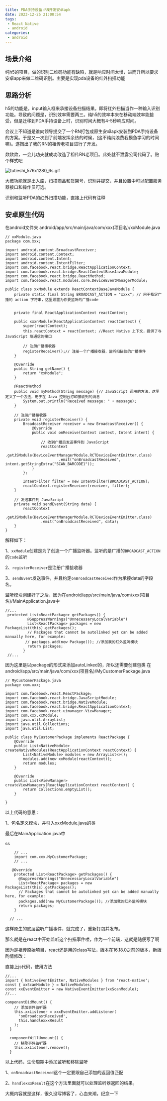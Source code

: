```yaml
---
title: PDA手持设备-RN开发安卓apk
date: 2023-12-25 21:00:54
tags:
 - React Native 
 - android
categories:
 - android
---
```


   ## 场景介绍
   
  纯h5的项目，做的识别二维码功能有缺陷，就是响应时间太慢，进而升所以要求安卓app来做二维码识别。主要是实现pda设备的红外扫描功能
  
  ## 思路分析
  
  h5的功能是，input输入框来承接设备扫描结果。即将红外扫描当作一种输入识别功能。导致的问题是，识别效率需要两三。纯h5的效率本来在移动端效率能接受，但是迁移到PDA手持设备上时，识别时间大概有4-5秒响应时间。
  
  会议上不知道是谁向领导提交了一个RN打包成原生安卓apk安装到PDA手持设备的方案。于是又一次到了前端发挥余热的时候，(这不纯纯浪费我摸鱼学习的时间嘛)。遂掏出了我的RN的祖传老项目进行了开发。

欻欻欻，一会儿功夫就成功改造了祖传RN老项目。此处就不泄露公司代码了。贴个样式吧
  


![tutieshi_576x1280_6s.gif](https://p6-juejin.byteimg.com/tos-cn-i-k3u1fbpfcp/ceb92169c9a549228a89d5b3f564e985~tplv-k3u1fbpfcp-jj-mark:0:0:0:0:q75.image#?w=576&h=1280&s=1767808&e=gif&f=60&b=f4eeed.png#pic_center)
  
  大概功能就是出入库，扫描商品和货架号，识别并提交，并且设置中可以配置服务器接口和操作员可选。
  
  识别和监听PDA的红外扫描功能，直接上代码有注释
  ##  安卓原生代码
  
  在android文件夹 android/app/src/main/java/com/xxx(项目名)/xxModule.java
  
    // xxModule.java
    package com.xxx;

    import android.content.BroadcastReceiver;
    import android.content.Context;
    import android.content.Intent;
    import android.content.IntentFilter;
    import com.facebook.react.bridge.ReactApplicationContext;
    import com.facebook.react.bridge.ReactContextBaseJavaModule;
    import com.facebook.react.bridge.ReactMethod;
    import com.facebook.react.modules.core.DeviceEventManagerModule;

    public class xxModule extends ReactContextBaseJavaModule {
        private static final String BROADCAST_ACTION = "xxxx"; // 用于指定广播的 action 字符串，这里设置为你要监听的广播code
      

        private final ReactApplicationContext reactContext;

        public xxxnModule(ReactApplicationContext reactContext) {
            super(reactContext);
            this.reactContext = reactContext; //React Native 上下文，提供了与 JavaScript 端通信的接口

            // 注册广播接收器
            registerReceiver();// 注册一个广播接收器，监听扫描仪的广播事件
        }

        @Override
        public String getName() {
            return "xxModule";
        }

        @ReactMethod
        public void myMethod(String message) {// JavaScript 调用的方法，这里定义了一个方法，用于在 Java 控制台打印接收到的消息
            System.out.println("Received message: " + message);
        }

        // 注册广播接收器
        private void registerReceiver() {
            BroadcastReceiver receiver = new BroadcastReceiver() {
                @Override
                public void onReceive(Context context, Intent intent) {

                    // 收到广播后发送事件到 JavaScript
                    reactContext
                            .getJSModule(DeviceEventManagerModule.RCTDeviceEventEmitter.class)
                            .emit("onBroadcastReceived", intent.getStringExtra("SCAN_BARCODE1"));
                }
            };

            IntentFilter filter = new IntentFilter(BROADCAST_ACTION);
            reactContext.registerReceiver(receiver, filter);
        }

        // 发送事件到 JavaScript
        private void sendEvent(String data) {
            reactContext
                    .getJSModule(DeviceEventManagerModule.RCTDeviceEventEmitter.class)
                    .emit("onBroadcastReceived", data);
        }
    }


解释如下：

1、`xxModule`创建是为了创造一个广播监听器。监听的是广播的`BROADCAST_ACTION`的`code`监听

2、`registerReceiver`是注册广播接收器

3、`sendEvent`发送事件，并且约定`onBroadcastReceived`作为承接data的字段名。

监听模块创建好了之后，因为在android/app/src/main/java/com/xxx(项目名)/MainApplication.java中

    //...
     protected List<ReactPackage> getPackages() {
              @SuppressWarnings("UnnecessaryLocalVariable")
              List<ReactPackage> packages = new PackageList(this).getPackages();
              // Packages that cannot be autolinked yet can be added manually here, for example:
             // packages.add(new Package()); //添加我的红外监听模块
              return packages;
            }
     //...
  
  因为这里是以package的形式来添加autoLinked的，所以还需要创建包类
 在android/app/src/main/java/com/xxx(项目名)/MyCustomerPackage.java


    // MyCustomerPackage.java
    package com.xxx;

    import com.facebook.react.ReactPackage;
    import com.facebook.react.bridge.JavaScriptModule;
    import com.facebook.react.bridge.NativeModule;
    import com.facebook.react.bridge.ReactApplicationContext;
    import com.facebook.react.uimanager.ViewManager;
    import com.xxx.xxModule;
    import java.util.ArrayList;
    import java.util.Collections;
    import java.util.List;

    public class MyCustomerPackage implements ReactPackage {
        @Override
        public List<NativeModule> createNativeModules(ReactApplicationContext reactContext) {
            List<NativeModule> modules = new ArrayList<>();
            modules.add(new xxModule(reactContext));
            return modules;
        }

        @Override
        public List<ViewManager> createViewManagers(ReactApplicationContext reactContext) {
            return Collections.emptyList();
        }

    }


以上代码的意思：

1、包名定义模块，并引入xxxModule.java的类


最后在MainApplication.java中


ss

        // ...
        import com.xxx.MyCustomerPackage;
        // ...
     
       @Override
        protected List<ReactPackage> getPackages() {
          @SuppressWarnings("UnnecessaryLocalVariable")
          List<ReactPackage> packages = new PackageList(this).getPackages();
          // Packages that cannot be autolinked yet can be added manually here, for example:
          packages.add(new MyCustomerPackage()); //添加我的红外监听模块
          return packages;
        }

      // ...


这样原生的底层监听广播事件，就完成了，重新打包并发布。


那么就是在react中开始监听这个扫描事件喽，作为一个前端，这就是随便写了啊

因为是祖传原始项目，react还是用的class写法，版本在16.18.0之前的版本，新版酌情修改：

直接上js代码，使用方法

    //...
    import { NativeEventEmitter, NativeModules } from 'react-native';
    const { xxScanModule } = NativeModules;
    const xxEventEmitter = new NativeEventEmitter(xxScanModule);
    //...
    
    componentDidMount() {
        // 添加事件监听器
        this.xxListener = xxxEventEmitter.addListener(
          'onBroadcastReceived',
          this.handlexxxResult
        );
      }

      componentWillUnmount() {
        // 移除事件监听器
        this.xxListener.remove();
      }

以上代码，生命周期中添加监听和移除监听

1、`onBroadcastReceived`这个一定要跟自己添加的返回值匹配

2、`handlexxxResult`在这个方法里面就可以处理监听器返回的结果。

大概内容就是这样，很久没写博客了，心血来潮，纪念一下



